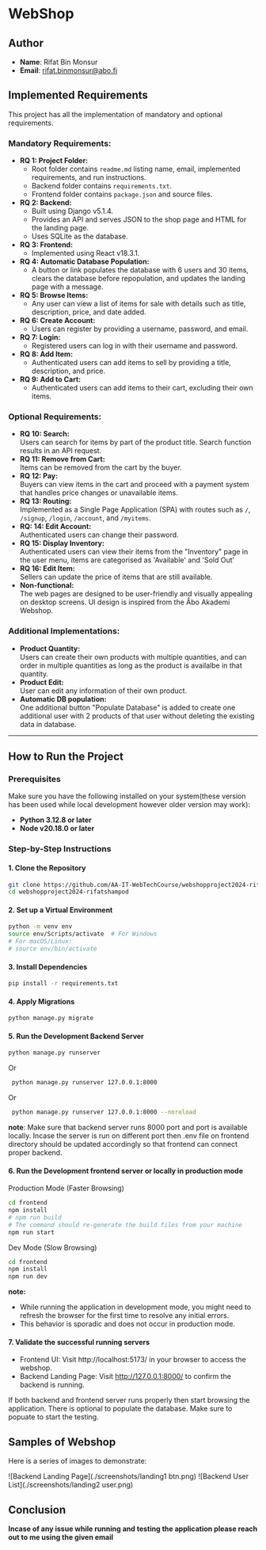 # WebShop

## Author

- **Name**: Rifat Bin Monsur
- **Email**: rifat.binmonsur@abo.fi

## Implemented Requirements

This project has all the implementation of mandatory and optional requirements.

### Mandatory Requirements:

- **RQ 1: Project Folder:**
  - Root folder contains `readme.md` listing name, email, implemented requirements, and run instructions.
  - Backend folder contains `requirements.txt`.
  - Frontend folder contains `package.json` and source files.
- **RQ 2: Backend:**
  - Built using Django v5.1.4.
  - Provides an API and serves JSON to the shop page and HTML for the landing page.
  - Uses SQLite as the database.
- **RQ 3: Frontend:**
  - Implemented using React v18.3.1.
- **RQ 4: Automatic Database Population:**
  - A button or link populates the database with 6 users and 30 items, clears the database before repopulation, and updates the landing page with a message.
- **RQ 5: Browse Items:**
  - Any user can view a list of items for sale with details such as title, description, price, and date added.
- **RQ 6: Create Account:**
  - Users can register by providing a username, password, and email.
- **RQ 7: Login:**
  - Registered users can log in with their username and password.
- **RQ 8: Add Item:**
  - Authenticated users can add items to sell by providing a title, description, and price.
- **RQ 9: Add to Cart:**
  - Authenticated users can add items to their cart, excluding their own items.

### Optional Requirements:

- **RQ 10: Search:**  
  Users can search for items by part of the product title. Search function results in an API request.
- **RQ 11: Remove from Cart:**  
  Items can be removed from the cart by the buyer.
- **RQ 12: Pay:**  
  Buyers can view items in the cart and proceed with a payment system that handles price changes or unavailable items.
- **RQ 13: Routing:**  
  Implemented as a Single Page Application (SPA) with routes such as `/`, `/signup`, `/login`, `/account`, and `/myitems`.
- **RQ: 14: Edit Account:**  
  Authenticated users can change their password.
- **RQ 15: Display Inventory:**  
  Authenticated users can view their items from the "Inventory" page in the user menu, items are categorised as 'Available' and 'Sold Out'
- **RQ 16: Edit Item:**  
  Sellers can update the price of items that are still available.
- **Non-functional:**  
  The web pages are designed to be user-friendly and visually appealing on desktop screens. UI design is inspired from the Åbo Akademi Webshop.

### Additional Implementations:

- **Product Quantity:**  
  Users can create their own products with multiple quantities, and can order in multiple quantities as long as the product is availalbe in that quantity.
- **Product Edit:**  
  User can edit any information of their own product.
- **Automatic DB population:**  
  One additional button "Populate Database" is added to create one additional user with 2 products of that user without deleting the existing data in database.

---

## How to Run the Project

### Prerequisites

Make sure you have the following installed on your system(these version has been used while local development however older version may work):

- **Python 3.12.8 or later**
- **Node v20.18.0 or later**

### Step-by-Step Instructions

#### 1. Clone the Repository

```bash
git clone https://github.com/AA-IT-WebTechCourse/webshopproject2024-rifatshampod
cd webshopproject2024-rifatshampod
```

#### 2. Set up a Virtual Environment

```bash
python -m venv env
source env/Scripts/activate  # For Windows
# For macOS/Linux:
# source env/bin/activate
```

#### 3. Install Dependencies

```bash
pip install -r requirements.txt
```

#### 4. Apply Migrations

```bash
python manage.py migrate
```

#### 5. Run the Development Backend Server

```bash
python manage.py runserver
```

Or

```bash
 python manage.py runserver 127.0.0.1:8000
```

Or

```bash
 python manage.py runserver 127.0.0.1:8000 --noreload
```

**note**: Make sure that backend server runs 8000 port and port is available locally. Incase the server is run on different port then .env file on frontend directory should be updated accordingly so that frontend can connect proper backend.

#### 6. Run the Development frontend server or locally in production mode

Production Mode (Faster Browsing)

```bash
cd frontend
npm install
# npm run build
# The command should re-generate the build files from your machine
npm run start
```

Dev Mode (Slow Browsing)

```bash
cd frontend
npm install
npm run dev
```

**note:**

- While running the application in development mode, you might need to refresh the browser for the first time to resolve any initial errors.
- This behavior is sporadic and does not occur in production mode.

#### 7. Validate the successful running servers

- Frontend UI: Visit http://localhost:5173/ in your browser to access the webshop.
- Backend Landing Page: Visit http://127.0.0.1:8000/ to confirm the backend is running.

If both backend and frontend server runs properly then start browsing the application. There is optional to populate the database. Make sure to popuate to start the testing.

## Samples of Webshop

Here is a series of images to demonstrate:

![Backend Landing Page](./screenshots/landing1 btn.png)
![Backend User List](./screenshots/landing2 user.png)

## Conclusion

**Incase of any issue while running and testing the application please reach out to me using the given email**
